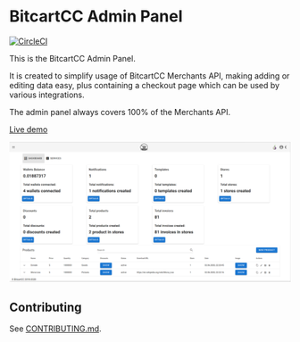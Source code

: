 # BitcartCC Admin Panel

[![CircleCI](https://circleci.com/gh/MrNaif2018/bitcart-admin.svg?style=svg)](https://circleci.com/gh/MrNaif2018/bitcart-admin)

This is the BitcartCC Admin Panel.

It is created to simplify usage of BitcartCC Merchants API, 
making adding or editing data easy, plus containing a checkout page which can be used by various integrations.

The admin panel always covers 100% of the Merchants API.

[Live demo](https://admin.bitcartcc.com)

![](screenshot.png)

## Contributing

See [CONTRIBUTING.md](CONTRIBUTING.md).
